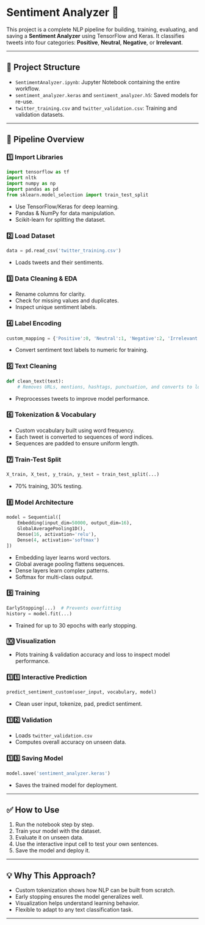 
# Sentiment Analyzer 🚀

This project is a complete NLP pipeline for building, training, evaluating, and saving a **Sentiment Analyzer** using TensorFlow and Keras. It classifies tweets into four categories: **Positive**, **Neutral**, **Negative**, or **Irrelevant**.

---

## 📁 Project Structure

- `SentimentAnalyzer.ipynb`: Jupyter Notebook containing the entire workflow.
- `sentiment_analyzer.keras` and `sentiment_analyzer.h5`: Saved models for re-use.
- `twitter_training.csv` and `twitter_validation.csv`: Training and validation datasets.

---

## 📌 Pipeline Overview

### 1️⃣ **Import Libraries**
```python
import tensorflow as tf
import nltk
import numpy as np
import pandas as pd
from sklearn.model_selection import train_test_split
```
- Use TensorFlow/Keras for deep learning.
- Pandas & NumPy for data manipulation.
- Scikit-learn for splitting the dataset.

### 2️⃣ **Load Dataset**
```python
data = pd.read_csv('twitter_training.csv')
```
- Loads tweets and their sentiments.

### 3️⃣ **Data Cleaning & EDA**
- Rename columns for clarity.
- Check for missing values and duplicates.
- Inspect unique sentiment labels.

### 4️⃣ **Label Encoding**
```python
custom_mapping = {'Positive':0, 'Neutral':1, 'Negative':2, 'Irrelevant':3}
```
- Convert sentiment text labels to numeric for training.

### 5️⃣ **Text Cleaning**
```python
def clean_text(text):
    # Removes URLs, mentions, hashtags, punctuation, and converts to lowercase
```
- Preprocesses tweets to improve model performance.

### 6️⃣ **Tokenization & Vocabulary**
- Custom vocabulary built using word frequency.
- Each tweet is converted to sequences of word indices.
- Sequences are padded to ensure uniform length.

### 7️⃣ **Train-Test Split**
```python
X_train, X_test, y_train, y_test = train_test_split(...)
```
- 70% training, 30% testing.

### 8️⃣ **Model Architecture**
```python
model = Sequential([
    Embedding(input_dim=50000, output_dim=16),
    GlobalAveragePooling1D(),
    Dense(16, activation='relu'),
    Dense(4, activation='softmax')
])
```
- Embedding layer learns word vectors.
- Global average pooling flattens sequences.
- Dense layers learn complex patterns.
- Softmax for multi-class output.

### 9️⃣ **Training**
```python
EarlyStopping(...)  # Prevents overfitting
history = model.fit(...)
```
- Trained for up to 30 epochs with early stopping.

### 🔟 **Visualization**
- Plots training & validation accuracy and loss to inspect model performance.

### 1️⃣1️⃣ **Interactive Prediction**
```python
predict_sentiment_custom(user_input, vocabulary, model)
```
- Clean user input, tokenize, pad, predict sentiment.

### 1️⃣2️⃣ **Validation**
- Loads `twitter_validation.csv`
- Computes overall accuracy on unseen data.

### 1️⃣3️⃣ **Saving Model**
```python
model.save('sentiment_analyzer.keras')
```
- Saves the trained model for deployment.

---

## ✅ **How to Use**
1. Run the notebook step by step.
2. Train your model with the dataset.
3. Evaluate it on unseen data.
4. Use the interactive input cell to test your own sentences.
5. Save the model and deploy it.

---

## 💡 **Why This Approach?**
- Custom tokenization shows how NLP can be built from scratch.
- Early stopping ensures the model generalizes well.
- Visualization helps understand learning behavior.
- Flexible to adapt to any text classification task.

---
